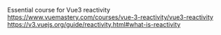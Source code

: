 Essential course for Vue3 reactivity
    https://www.vuemastery.com/courses/vue-3-reactivity/vue3-reactivity
    https://v3.vuejs.org/guide/reactivity.html#what-is-reactivity